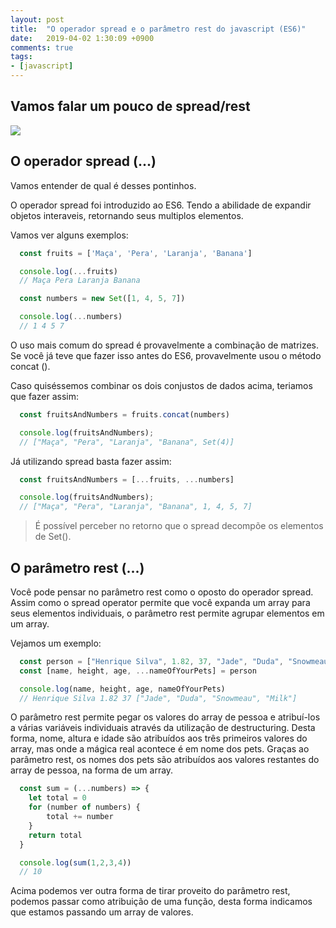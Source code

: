 ```yaml
---
layout: post
title:  "O operador spread e o parâmetro rest do javascript (ES6)"
date:   2019-04-02 1:30:09 +0900
comments: true
tags:
- [javascript]
---
```


## Vamos falar um pouco de spread/rest

<img src="{{ site.baseurl }}/img/js_spread_rest_bg.png">

## O operador spread (...)

Vamos entender de qual é desses pontinhos.

O operador spread foi introduzido ao ES6.
Tendo a abilidade de expandir objetos interaveis, retornando seus multiplos elementos.

Vamos ver alguns exemplos:

```javascript
  const fruits = ['Maça', 'Pera', 'Laranja', 'Banana']

  console.log(...fruits)
  // Maça Pera Laranja Banana
```

```javascript
  const numbers = new Set([1, 4, 5, 7])

  console.log(...numbers)
  // 1 4 5 7
```

O uso mais comum do spread é provavelmente a combinação de matrizes. Se você já teve que fazer isso antes do ES6, provavelmente usou o método concat ().

Caso quiséssemos combinar os dois conjustos de dados acima, teriamos que fazer assim:

```javascript
  const fruitsAndNumbers = fruits.concat(numbers)

  console.log(fruitsAndNumbers);
  // ["Maça", "Pera", "Laranja", "Banana", Set(4)]
```

Já utilizando spread basta fazer assim:

```javascript
  const fruitsAndNumbers = [...fruits, ...numbers]

  console.log(fruitsAndNumbers);
  // ["Maça", "Pera", "Laranja", "Banana", 1, 4, 5, 7]
```

> É possível perceber no retorno que o spread decompõe os elementos de Set().


## O parâmetro rest (...)

Você pode pensar no parâmetro rest como o oposto do operador spread. Assim como o spread operator permite que você expanda um array para seus elementos individuais, o parâmetro rest permite agrupar elementos em um array.

Vejamos um exemplo:

```javascript
  const person = ["Henrique Silva", 1.82, 37, "Jade", "Duda", "Snowmeau", "Milk"]
  const [name, height, age, ...nameOfYourPets] = person

  console.log(name, height, age, nameOfYourPets)
  // Henrique Silva 1.82 37 ["Jade", "Duda", "Snowmeau", "Milk"]
```

O parâmetro rest permite pegar os valores do array de pessoa e atribuí-los a várias variáveis individuais através da utilização de  destructuring. Desta forma, nome, altura e idade são atribuídos aos três primeiros valores do array, mas onde a mágica real acontece é em nome dos pets. Graças ao parâmetro rest, os nomes dos pets são atribuídos aos valores restantes do array de pessoa, na forma de um array.

```javascript
  const sum = (...numbers) => {
    let total = 0
    for (number of numbers) {
        total += number
    }    
    return total
  }

  console.log(sum(1,2,3,4))
  // 10

```

Acima podemos ver outra forma de tirar proveito do parâmetro rest, podemos passar como atribuição de uma função, desta forma indicamos que estamos passando um array de valores.
